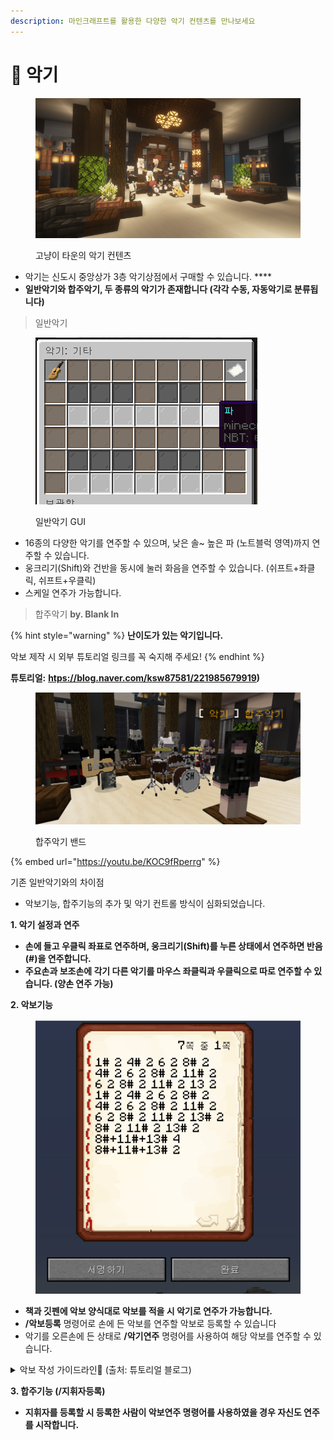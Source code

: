 ```yaml
---
description: 마인크래프트를 활용한 다양한 악기 컨텐츠를 만나보세요
---
```


# 🎷 악기

<figure><img src="../../.gitbook/assets/2022-08-31_17.25.17.png" alt=""><figcaption><p>고냥이 타운의 악기 컨텐츠</p></figcaption></figure>

* 악기는 신도시 중앙상가 3층 악기상점에서 구매할 수 있습니다. ****&#x20;
* **일반악기와 합주악기, 두 종류의 악기가 존재합니다 (각각 수동, 자동악기로 분류됩니다)**

> 일반악기

<figure><img src="../../.gitbook/assets/image (3) (5).png" alt=""><figcaption><p>일반악기 GUI</p></figcaption></figure>

* 16종의 다양한 악기를 연주할 수 있으며, 낮은 솔\~ 높은 파 (노트블럭 영역)까지 연주할 수 있습니다.
* 웅크리기(Shift)와 건반을 동시에 눌러 화음을 연주할 수 있습니다. (쉬프트+좌클릭, 쉬프트+우클릭)
* 스케일 연주가 가능합니다.



> 합주악기  **by. Blank In**

{% hint style="warning" %}
**난이도가 있는 악기입니다.**

악보 제작 시 외부 튜토리얼 링크를 꼭 숙지해 주세요!
{% endhint %}

**튜토리얼:** [**htps://blog.naver.com/ksw87581/221985679919**](https://blog.naver.com/ksw87581/221985679919)**)**

<figure><img src="../../.gitbook/assets/unknown (2).png" alt=""><figcaption><p>합주악기 밴드</p></figcaption></figure>

{% embed url="https://youtu.be/KOC9fRperrg" %}

기존 일반악기와의 차이점

* 악보기능, 합주기능의 추가 및 악기 컨트롤 방식이 심화되었습니다.&#x20;

**1. 악기 설정과 연주**

* **손에 들고 우클릭 좌표로 연주하며, 웅크리기(Shift)를 누른 상태에서 연주하면 반음(#)을 연주합니다.**
* **주요손과 보조손에 각기 다른 악기를 마우스 좌클릭과 우클릭으로 따로 연주할 수 있습니다. (양손 연주 가능)**

**2. 악보기능**&#x20;

<figure><img src="../../.gitbook/assets/image (23).png" alt=""><figcaption></figcaption></figure>

* **책과 깃펜에 악보 양식대로 악보를 적을 시 악기로 연주가 가능합니다.**&#x20;
* **/악보등록** 명령어로 손에 든 악보를 연주할 악보로 등록할 수 있습니다
* 악기를 오른손에 든 상태로 **/악기연주** 명령어를 사용하여  해당 악보를 연주할 수 있습니다.

<details>

<summary>악보 작성 가이드라인🎼 (출처: 튜토리얼 블로그)</summary>

🎼 악보는 **책과 깃펜**에 적혀있는 내용과 **이름이 쓰인 책**의 내용을 인식합니다.

🎼 만약 **양식이 올바르지 않을 시** 악보 연주 중에 **오류를 띄우며 연주를 중단**합니다.

🎼악보는 오직 **숫자(0\~14), 띄어쓰기, 줄바꿈, #, -, +,C ,F** 만 인식할 수 있습니다 그 외의 **다른 문자를 입력할 시** 연주 중에 **오류를 띄우며 연주가 중단**됩니다.

​🎼 **음은 0\~14까지** 있으며 계이름은 악기를 들고 연주하면 나오는 계이름과 똑같습니다.  ( 4 - 도 | 5 - 레 | 6 - 미 )

🎼 음을 적은 후 4#과같이 #을 **추가로 적으면 반음**을 연주하게 됩니다 반음이 없는 음은 기존의 음을 연주합니다.  ( 4# - 도# | 5# - 레# | 6# - 미 )

🎼 **-** 는 쉼표입니다. 입력시 **아무음도 연주하지 않고** 그 후에 적은 길이만큼 시간이 지난 후 다음 음으로 넘어갑니다.\


🎼 음을 입력한 후에 **+** 를 입력할시 **추가적으로 다른 음**을 적을 수 있습니다.

만약 0+5+7#를 입력한다면 연주를 할때 **세 음을 동시**에 연주합니다.

이 기능을 활용해 만약 5+5+5를 입력한다면 **연주의 크기**를 키울 수 있습니다.\


🎼 **음들이 먼저 입력**되고 그 **뒤에 반드시 길이**가 따라와야 합니다.\


🎼다음 숫자로 넘어갈 때 **띄어쓰기 혹은 줄바꿈을 2회 이상 할 시 오류**가 납니다.

다음 숫자로 넘어갈 때는 반드시 띄어쓰기 혹은 줄바꿈을 1회만 입력해 주세요.

**예시 1 ┐** **아래와 같이 입력 시 오류 발생**

**4 4**(띄어쓰기가 2회)

**44**(띄어쓰기를 하지 않음)

​

🎼 길이는 **1당 0.05초**이고 **20을 입력 시 1초**입니다.

4 20이라고 악보에 적은 후 연주할 시 4(도)를 연주 후 1초 후에 다음으로 연주할 음으로 넘어가게 됩니다.

​

🎼 음에 **F**를 입력할 시 해당 음을 연주할때 양손의 아이템을 바꿉니다.

**4 2 5F 2** 를 악보에 적으면 도를 연주한 후 양손의 아이템을 바꾸어 레를 연주합니다.

​

🎼 음에 **C숫자**를 입력할 시 해당 음을 연주할때 숫자에 해당하는 슬롯으로 이동합니다.

**4 2 5C2 2** 를 악보에 적으면 도를 연주한 후 2번 슬롯으로 이동해 레를 연주합니다.

​

**예시 2 ┐ 아래와 같이 입력 할 시 정상 작동**

**4 4 4# 4**

**8 60**

**8 4**

도(4) 연주 후 4틱(0.2초)이 지나고 도#(4#) 연주 후 4틱(0.2초)이 지나고

솔(8) 연주 후 60틱(3초)이 지나고 솔(8) 연주 후 4틱(0.2초)이 지난 후 연주가 종료됩니다.

</details>

**3. 합주기능 (/지휘자등록)**

* **지휘자를 등록할 시 등록한 사람이 악보연주 명령어를 사용하였을 경우 자신도 연주를 시작합니다.**

